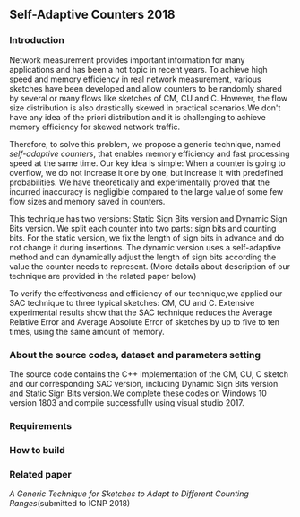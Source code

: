## Self-Adaptive Counters 2018
### Introduction

Network measurement provides important information for many applications and has been a hot topic in recent years. To achieve high speed and memory efficiency in real network measurement, various sketches have been developed and allow counters to be randomly shared  by several or many flows like sketches of CM, CU and C. However, the flow size distribution is also drastically skewed in practical scenarios.We don't have any idea of the priori distribution and it is challenging to achieve memory efficiency for skewed network traffic.

Therefore, to solve this problem, we propose a generic technique, named *self-adaptive counters*, that enables memory efficiency and fast processing speed at the same time. Our key idea is simple: When  a  counter  is  going  to  overflow,  we do not increase it one by one, but increase it with predefined probabilities. We have theoretically and experimentally proved that the incurred inaccuracy is negligible compared to the large value of some few flow sizes and memory saved in counters.

This technique has two versions: Static Sign Bits version and Dynamic Sign Bits version. We split each counter into two parts: sign bits and counting bits. For the static version, we fix the length of sign bits in advance and do not change it during insertions. The dynamic version uses a self-adaptive method and can dynamically adjust the length of sign bits according the value the counter needs to represent. (More details about description of our technique are provided in the related paper below)

To verify the effectiveness and efficiency of our technique,we applied our SAC technique to three typical sketches: CM, CU and C. Extensive experimental results show that the SAC technique reduces the Average Relative Error and Average Absolute Error of sketches by up to five to ten times, using the same amount of memory.

### About the source codes,  dataset and parameters setting
The source code contains the C++ implementation of the CM, CU, C  sketch and our corresponding SAC version, including Dynamic Sign Bits version and Static Sign Bits version.We complete these codes on Windows 10 version 1803 and compile successfully using visual studio 2017.




### Requirements



### How to build



### Related paper
*A Generic Technique for Sketches to Adapt to Different Counting Ranges*(submitted to ICNP 2018)
